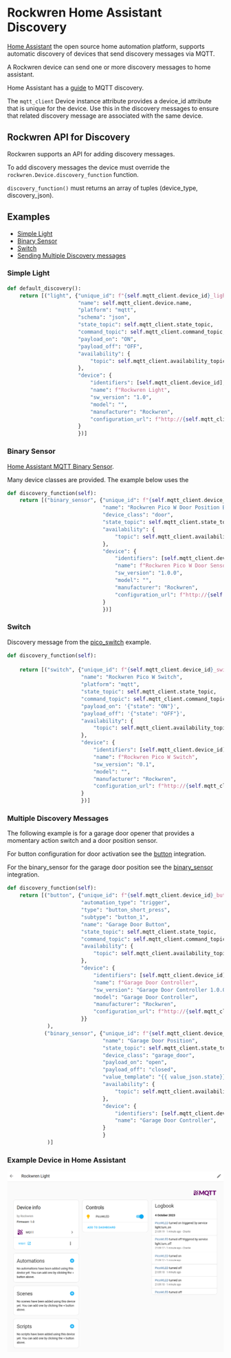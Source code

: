 <!--
SPDX-FileCopyrightText: 2023 Charles Crighton <code@crighton.net.nz>

SPDX-License-Identifier: CC-BY-4.0
-->

# Rockwren Home Assistant Discovery

[Home Assistant](https://www.home-assistant.io/) the open source home automation platform, supports
automatic discovery of devices that send discovery messages via MQTT.

A Rockwren device can send one or more discovery messages to home assistant.

Home Assistant has a [guide](https://www.home-assistant.io/integrations/mqtt/#mqtt-discovery) to MQTT discovery.

The ```mqtt_client``` Device instance attribute provides a device_id attribute that is unique for the device.  Use this
in the discovery messages to ensure that related discovery message are associated with the same device.

## Rockwren API for Discovery

Rockwren supports an API for adding discovery messages.

To add discovery messages the device must override the ```rockwren.Device.discovery_function```
function.

```discovery_function()``` must returns an array of tuples (device_type, discovery_json).

## Examples

- [Simple Light](#simple-light)
- [Binary Sensor](#binary-sensor)
- [Switch](#switch)
- [Sending Multiple Discovery messages](#multiple-discovery-messages)

### Simple Light

```python
def default_discovery():
    return [("light", {"unique_id": f"{self.mqtt_client.device_id}_light",
                       "name": self.mqtt_client.device.name,
                       "platform": "mqtt",
                       "schema": "json",
                       "state_topic": self.mqtt_client.state_topic,
                       "command_topic": self.mqtt_client.command_topic,
                       "payload_on": "ON",
                       "payload_off": "OFF",
                       "availability": {
                           "topic": self.mqtt_client.availability_topic
                       },
                       "device": {
                           "identifiers": [self.mqtt_client.device_id],
                           "name": f"Rockwren Light",
                           "sw_version": "1.0",
                           "model": "",
                           "manufacturer": "Rockwren",
                           "configuration_url": f"http://{self.mqtt_client.connection_params['ip_address']}/"
                       }
                       })]
```

### Binary Sensor

[Home Assistant MQTT Binary Sensor](https://www.home-assistant.io/integrations/binary_sensor.mqtt/).

Many device classes are provided.  The example below uses the

```python
def discovery_function(self):
    return [("binary_sensor", {"unique_id": f"{self.mqtt_client.device_id}_door",
                               "name": "Rockwren Pico W Door Position Binary Sensor",
                               "device_class": "door",
                               "state_topic": self.mqtt_client.state_topic,
                               "availability": {
                                   "topic": self.mqtt_client.availability_topic
                               },
                               "device": {
                                   "identifiers": [self.mqtt_client.device_id],
                                   "name": f"Rockwren Pico W Door Sensor",
                                   "sw_version": "1.0.0",
                                   "model": "",
                                   "manufacturer": "Rockwren",
                                   "configuration_url": f"http://{self.mqtt_client.connection_params['ip_address']}/"
                               }
                               })]
```

### Switch

Discovery message from the [pico_switch](/examples/pico_switch/main.py) example.

```python
def discovery_function(self):

    return [("switch", {"unique_id": f"{self.mqtt_client.device_id}_switch",
                        "name": "Rockwren Pico W Switch",
                        "platform": "mqtt",
                        "state_topic": self.mqtt_client.state_topic,
                        "command_topic": self.mqtt_client.command_topic,
                        "payload_on": '{"state": "ON"}',
                        "payload_off": '{"state": "OFF"}',
                        "availability": {
                            "topic": self.mqtt_client.availability_topic
                        },
                        "device": {
                            "identifiers": [self.mqtt_client.device_id],
                            "name": f"Rockwren Pico W Switch",
                            "sw_version": "0.1",
                            "model": "",
                            "manufacturer": "Rockwren",
                            "configuration_url": f"http://{self.mqtt_client.connection_params['ip_address']}/"
                        }
                        })]
```


### Multiple Discovery Messages

The following example is for a garage door opener that provides a momentary action switch and a door position sensor.

For button configuration for door activation see the [button](https://www.home-assistant.io/integrations/button/)
integration.

For the binary_sensor for the garage door position see the
[binary_sensor](https://www.home-assistant.io/integrations/binary_sensor/) integration.

```python
def discovery_function(self):
    return [("button", {"unique_id": f"{self.mqtt_client.device_id}_button",
                        "automation_type": "trigger",
                        "type": "button_short_press",
                        "subtype": "button_1",
                        "name": "Garage Door Button",
                        "state_topic": self.mqtt_client.state_topic,
                        "command_topic": self.mqtt_client.command_topic,
                        "availability": {
                            "topic": self.mqtt_client.availability_topic,
                        },
                        "device": {
                            "identifiers": [self.mqtt_client.device_id],
                            "name": f"Garage Door Controller",
                            "sw_version": "Garage Door Controller 1.0.0",
                            "model": "Garage Door Controller",
                            "manufacturer": "Rockwren",
                            "configuration_url": f"http://{self.mqtt_client.connection_params['ip_address']}/"
                        }}
             ),
            ("binary_sensor", {"unique_id": f"{self.mqtt_client.device_id}_position",
                               "name": "Garage Door Position",
                               "state_topic": self.mqtt_client.state_topic,
                               "device_class": "garage_door",
                               "payload_on": "open",
                               "payload_off": "closed",
                               "value_template": "{{ value_json.state}}",
                               "availability": {
                                   "topic": self.mqtt_client.availability_topic
                               },
                               "device": {
                                   "identifiers": [self.mqtt_client.device_id],
                                   "name": "Garage Door Controller",
                               }
                               }
             )]
```

### Example Device in Home Assistant

![Pico W LED in Home Assistant](images/home-assistant-picow-led-device.png)
